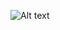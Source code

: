 ![Alt text](https://spotify-recently-played-readme.vercel.app/api?user=31euqvptf26b3bo5zj2rtl5nm3r4&unique={true|1|on|yes})
